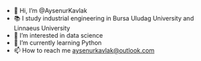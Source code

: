 - 👋 Hi, I’m @AysenurKavlak
- 📚 I study industrial engineering in Bursa Uludag University and Linnaeus University
- 👀 I’m interested in data science
- 🌱 I’m currently learning Python
- 📫 How to reach me aysenurkavlak@outlook.com

